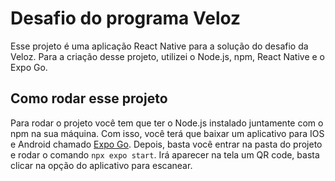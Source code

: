 # Desafio do programa Veloz
Esse projeto é uma aplicação React Native para a solução do desafio da Veloz. Para a criação desse projeto, utilizei o Node.js, npm, React Native e o Expo Go.

## Como rodar esse projeto
Para rodar o projeto você tem que ter o Node.js instalado juntamente com o npm na sua máquina. Com isso, você terá que baixar um aplicativo para IOS e Android chamado [Expo Go](https://expo.dev/client). 
Depois, basta você entrar na pasta do projeto e rodar o comando `npx expo start`. Irá aparecer na tela um QR code, basta clicar na opção do aplicativo para escanear.
